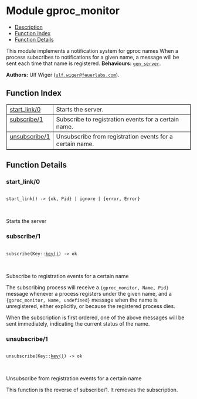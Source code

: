 

# Module gproc_monitor #
* [Description](#description)
* [Function Index](#index)
* [Function Details](#functions)



This module implements a notification system for gproc names
When a process subscribes to notifications for a given name, a message
will be sent each time that name is registered.
__Behaviours:__ [`gen_server`](gen_server.md).

__Authors:__ Ulf Wiger ([`ulf.wiger@feuerlabs.com`](mailto:ulf.wiger@feuerlabs.com)).
<a name="index"></a>

## Function Index ##


<table width="100%" border="1" cellspacing="0" cellpadding="2" summary="function index"><tr><td valign="top"><a href="#start_link-0">start_link/0</a></td><td>
Starts the server.</td></tr><tr><td valign="top"><a href="#subscribe-1">subscribe/1</a></td><td>
Subscribe to registration events for a certain name.</td></tr><tr><td valign="top"><a href="#unsubscribe-1">unsubscribe/1</a></td><td>
Unsubscribe from registration events for a certain name.</td></tr></table>


<a name="functions"></a>

## Function Details ##

<a name="start_link-0"></a>

### start_link/0 ###


<pre><code>
start_link() -&gt; {ok, Pid} | ignore | {error, Error}
</code></pre>
<br />


Starts the server

<a name="subscribe-1"></a>

### subscribe/1 ###


<pre><code>
subscribe(Key::<a href="#type-key">key()</a>) -&gt; ok
</code></pre>
<br />



Subscribe to registration events for a certain name



The subscribing process will receive a `{gproc_monitor, Name, Pid}` message
whenever a process registers under the given name, and a
`{gproc_monitor, Name, undefined}` message when the name is unregistered,
either explicitly, or because the registered process dies.


When the subscription is first ordered, one of the above messages will be
sent immediately, indicating the current status of the name.
<a name="unsubscribe-1"></a>

### unsubscribe/1 ###


<pre><code>
unsubscribe(Key::<a href="#type-key">key()</a>) -&gt; ok
</code></pre>
<br />



Unsubscribe from registration events for a certain name


This function is the reverse of subscribe/1. It removes the subscription.
